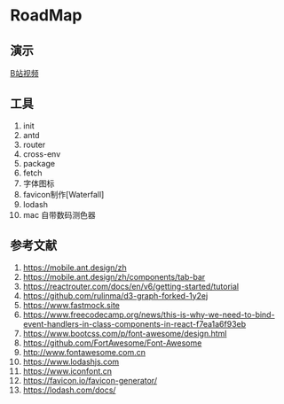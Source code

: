 # RoadMap

## 演示

[B站视频](https://www.bilibili.com/video/BV1v84y1z74F)
## 工具

1. init
2. antd
3. router
4. cross-env
5. package
6. fetch
7. 字体图标
8. favicon制作[Waterfall]
9. lodash
10. mac 自带数码测色器

## 参考文献

1. <https://mobile.ant.design/zh>
2. <https://mobile.ant.design/zh/components/tab-bar>
3. <https://reactrouter.com/docs/en/v6/getting-started/tutorial>
4. <https://github.com/rulinma/d3-graph-forked-1y2ej>
5. <https://www.fastmock.site>
6. <https://www.freecodecamp.org/news/this-is-why-we-need-to-bind-event-handlers-in-class-components-in-react-f7ea1a6f93eb>
7. <https://www.bootcss.com/p/font-awesome/design.html>
8. <https://github.com/FortAwesome/Font-Awesome>
9. <http://www.fontawesome.com.cn>
10. <https://www.lodashjs.com>
11. <https://www.iconfont.cn>
12. <https://favicon.io/favicon-generator/>
13. <https://lodash.com/docs/>
